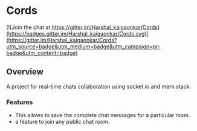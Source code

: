 
# Cords

[![Join the chat at https://gitter.im/Harshal_kaigaonkar/Cords](https://badges.gitter.im/Harshal_kaigaonkar/Cords.svg)](https://gitter.im/Harshal_kaigaonkar/Cords?utm_source=badge&utm_medium=badge&utm_campaign=pr-badge&utm_content=badge)

## Overview
A project for real-time chats collaboration using socket.io and mern stack.

### Features
* This allows to save the complete chat messages for a particular room.
* a feature to join any public chat room.

